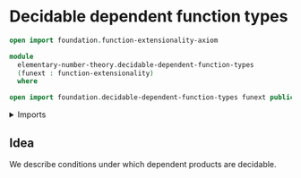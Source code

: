 # Decidable dependent function types

```agda
open import foundation.function-extensionality-axiom

module
  elementary-number-theory.decidable-dependent-function-types
  (funext : function-extensionality)
  where

open import foundation.decidable-dependent-function-types funext public
```

<details><summary>Imports</summary>

```agda

```

</details>

## Idea

We describe conditions under which dependent products are decidable.
